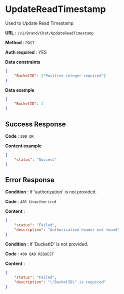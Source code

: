 # UpdateReadTimestamp

Used to Update Read Timestamp

**URL** : `/v1/Brand/Chat/UpdateReadTimestamp`

**Method** : `POST`

**Auth required** : YES

**Data constraints**

```json
{
	"BucketID": ["Positive integer required"]
}
```

**Data example**

```json
{
	"BucketID": 1
}
```

## Success Response

**Code** : `200 OK`

**Content example**

```json
{
	"status": "Success"
}
```

## Error Response

**Condition** : If 'authorization' is not provided.

**Code** : `401 Unauthorized`

**Content** :

```json
{
	"status": "Failed",
	"description": "Authorization header not found"
}
```

**Condition** : If 'BucketID' is not provided.

**Code** : `400 BAD REQUEST`

**Content** :

```json
{
	"status": "Failed",
	"description": "\"BucketID\" is required"
}
```
